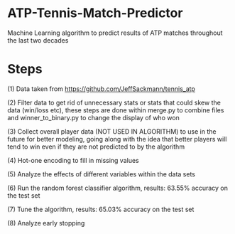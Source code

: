 # ATP-Tennis-Match-Predictor
Machine Learning algorithm to predict results of ATP matches throughout the last two decades

# Steps
(1) Data taken from https://github.com/JeffSackmann/tennis_atp

(2) Filter data to get rid of unnecessary stats or stats that could skew the data (win/loss etc), these steps are done within merge.py to combine files and winner_to_binary.py to change the display of who won

(3) Collect overall player data (NOT USED IN ALGORITHM) to use in the future for better modeling, going along with the idea that better players will tend to win even if they are not predicted to by the algorithm

(4) Hot-one encoding to fill in missing values

(5) Analyze the effects of different variables within the data sets

(6) Run the random forest classifier algorithm, results: 63.55% accuracy on the test set

(7) Tune the algorithm, results: 65.03% accuracy on the test set

(8) Analyze early stopping

 
